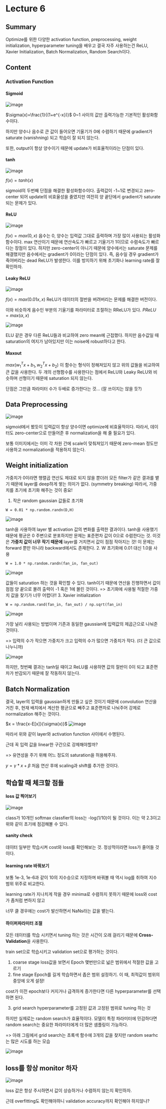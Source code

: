 # Lecture 6

## Summary
Optimize를 위한 다양한 activation function, preprocessing, weight initialization,
hyperparameter tuning을 배우고 결국 자주 사용하는건 ReLU, Xavier Initialization, Batch Normalization,
Random Search이다.

## Content
### Activation Function
#### Sigmoid
![image](https://user-images.githubusercontent.com/70709889/176481024-721c3c60-420d-48f0-833d-a02bb4f9a1dd.png)

$\sigma(x)=\frac{1}{(1+e^{-x})}$
0~1 사이의 값만 출력가능한 기본적인 활성화함수이다. 

하지만 양수나 음수로 큰 값이 들어오면 기울기가 0에 수렴하기 때문에
gradient가 saturate (vanishning) 되고 학습이 잘 되지 않는다.

또한, output이 항상 양수이기 때문에 update가 비효율적이라는 단점이 있다.

#### tanh
![image](https://user-images.githubusercontent.com/70709889/176482886-14a05dd0-8f4c-44a7-9b86-39484399f980.png)

$f(x) = tanh(x)$

sigmoid의 두번째 단점을 해결한 활성화함수이다. 출력값이 -1~1로 변경되고 zero-center 되어
update의 비효율성을 줄였지만 여전히 양 끝단에서 gradient가 saturate되는 문제가 있다.

#### ReLU
![image](https://user-images.githubusercontent.com/70709889/176483308-23a3ce60-6dec-46c6-be36-af58e5fb4c1e.png)

$f(x) = max(0,x)$
음수는 0, 양수는 입력값 그대로 출력하며 가장 많이 사용되는 활성화함수이다. max 연산이기 때문에 연산속도가 빠르고
기울기가 1이므로 수렴속도가 빠르다는 장점이 있다. 하지만 zero-center이 아니기 때문에 양수에서는
saturate 문제를 해결했지만 음수에서는 gradient가 0이라는 단점이 있다. 즉, 음수일 경우 gradient가 죽어버리는
dead ReLU가 발생한다. 이를 방지하기 위해 초기화나 learning rate를 잘 확인하자.

#### Leaky ReLU
![image](https://user-images.githubusercontent.com/70709889/176484513-34297805-d9f5-44d8-9c68-929214e0261e.png)

$f(x)=max(0.01x, x)$
ReLU가 데이터의 절반을 버려버리는 문제를 해결한 버전이다. 

이와 비슷하게 음수인 부분의 기울기를 파라미터로 조절하는 RReLU가 있다. $PReLU=max(\alpha, x)$

![image](https://user-images.githubusercontent.com/70709889/176487053-6565ffda-b425-49a0-bb31-5256626a2a60.png)

ELU 같은 경우 다른 ReLU들과 비교하여 zero mean에 근접했다. 하지만 음수값일 때 saturation의 여지가
남아있지만 이는 noise에 robust하다고 한다.

#### Maxout
$max(w_{1}^{T}x+b_{1},w_{2}^{T}x+b_{2})$
이 함수는 형식이 정해져있지 않고 위의 값들을 비교하여 큰 값을 사용한다. 두 개의 선형함수를 사용한다는
점에서 ReLU와 Leaky ReLU와 비슷하며 선형이기 때문에 saturation 되지 않는다.

단점은 그만큼 파라미터 수가 두배로 증가한다는 것... (잘 쓰이지는 않을 듯?)

## Data Preprocessing
![image](https://user-images.githubusercontent.com/70709889/176489102-39acb619-67e9-4ed2-8242-be1d5e1d257d.png)

sigmoid에서 봤듯이 입력값이 항상 양수이면 optimize에 비효율적이다. 따라서, 데이터도
zero-center으로 만들어준 후 normalization을 해 줄 필요가 있다.

보통 이미지에서는 이미 각 차원 간에 scale이 맞춰져있기 때문에 zero-mean 정도만 사용하고 normalization을 적용하지 않는다.

## Weight initialization
가중치가 0이라면 행렬곱 연산도 제대로 되지 않을 뿐더러 모든 filter가 같은 결과를
뱉기 때문에 layer를 deep하게 쌓는 의미가 없다. (symmetry breaking) 따라서, 가중치를 초기에 초기화 해주는 것이 중요!

1. 작은 random gaussian 값들로 초기화
```
W = 0.01 * np.random.randn(D,H)
```
![image](https://user-images.githubusercontent.com/70709889/176490623-f46a6430-0a0c-4393-846d-9878f063c204.png)

tanh을 사용하여 layer 별 activation 값의 변화를 출력한 결과이다. tanh을 사용했기 때문에 평균은
0 주변으로 분포하지만 문제는 표준편차 값이 0으로 수렴한다는 것. 이것은 **가중치 값이 너무 작기 때문에**
layer를 거치면서 값이 점점 작아지는 것! 이 문제는 forward 뿐만 아니라 backward에서도 존재한다.
2. W 초기화에 0.01 대신 1.0을 사용
```
W = 1.0 * np.random.randn(fan_in, fan_out)
```
![image](https://user-images.githubusercontent.com/70709889/176491100-411ea52a-beff-4ca6-93b0-a6cebc3b40fe.png)

값들이 saturation 하는 것을 확인할 수 있다. tanh이기 때문에 연산을 진행하면서 값이 점점 양 끝으로 몰려
출력이 -1 혹은 1에 몰린 것이다. => 초기화에 사용될 적절한 가중치 값을 찾기가 너무 어렵다!!
3. Xavier initialization
```
W = np.random.rand(fan_in, fan_out) / np.sqrt(fan_in)
```
![image](https://user-images.githubusercontent.com/70709889/176491523-51f16869-20e3-41d4-8244-0b967a870581.png)

가장 널리 사용되는 방법이며 기존과 동일한 gaussian에 입력값의 제곱근으로 나눠준 것이다.

=> 입력의 수가 작으면 가중치가 크고 입력의 수가 많으면 가중치가 작다. (더 큰 값으로 나누니까)

![image](https://user-images.githubusercontent.com/70709889/176491995-7dd5d8b6-5fd8-457b-842a-17a1457efa9d.png)

하지만, 첫번째 결과는 tanh일 때이고 ReLU를 사용하면 값의 절반이 0이 되고 표준편차가 반감되기 때문에
잘 작동하지 않는다.

## Batch Normalization
결국, layer의 입력을 gaussian하게 만들고 싶은 것이기 때문에 convolution 연산을 거친 후, 현재
배치에서 계산한 평균으로 빼주고 표준편차로 나눠주어 강제로 normalization 해주는 것이다.

$x = \frac{x-E[x]}{\sigma(x)}$
![image](https://user-images.githubusercontent.com/70709889/176492674-a75af261-9f09-4d4b-a6ae-30e74b5367af.png)

따라서 위와 같이 layer와 activation function 사이에서 수행된다.

근데 꼭 입력 값을 linear한 구간으로 강제해야할까?

=> 유연성을 주기 위해 어느 정도의 saturation을 허용해주자.

$y = \gamma * x + \beta$
처음 연산 후에 scaling과 shift를 추가한 것이다.

## 학습할 때 체크할 점들
#### loss 값 찍어보기
![image](https://user-images.githubusercontent.com/70709889/176494616-47082072-29cf-441e-b156-4ec4beade1a9.png)

class가 10개인 softmax classfier의 loss는 -log(1/10)이 될 것이다. 이는 약 2.3이고 위와 같이 초기에
점검해볼 수 있다.

#### sanity check 
데이터 일부만 학습시켜 cost와 loss를 확인해보는 것. 정상적이라면 loss가 줄어들 것이다.

#### learning rate 바꿔보기
보통 1e-3, 1e-6과 같이 10의 지수승으로 지정하며 바꿔볼 때 역시 log를 취하여 지수 범위 위주로
비교한다. 

learning rate가 지나치게 작을 경우 minima로 수렴하지 못하기 때문에 loss와 cost가 좀처럼 변하지 않고

너무 클 경우에는 cost가 발산하면서 NaNs라는 값을 뱉는다.

#### 하이퍼파라미터 조절
모든 데이터를 학습 시키면서 tuning 하는 것은 시간이 오래 걸리기 때문에
**Cross-Validation**을 사용한다.

train set으로 학습시키고 validation set으로 평가하는 것이다.
1. coarse stage
loss값을 보면서 Epoch 몇번만으로 넓은 범위에서 적절한 값을 고르기
2. fine stage
Epoch를 길게 학습하면서 좁은 범위 설정하기. 이 때, 최적값이 범위의 중앙에 오게 설정!

cost가 이전 epoch보다 커지거나 급격하게 증가한다면 다른 hyperparameter를 선택하면 된다.

3. grid search
hyperparameter를 고정된 값과 고정된 범위로 tuning 하는 것

하지만 실제로는 random search가 효율적이다. 모델이 특정 파라미터에 민감하다면 random search는 
중요한 파라미터에게 더 많은 샘플링이 가능하다.

=> 아래 그림에서 grid search는 초록색 함수에 3개의 값을 찾지만 random searhc는 많은 시도를 하는 모습

![image](https://user-images.githubusercontent.com/70709889/176497022-b8b480c3-23c7-4771-ab43-ffbe0cb9833d.png)

## loss를 항상 monitor 하자
![image](https://user-images.githubusercontent.com/70709889/176497508-d725adf5-8366-4588-be5f-1dc9c1a82297.png)

loss 값은 항상 주시하면서 값이 상승하거나 수렴하지 않는지 확인하자.

근데 overfitting도  확인해야하니 validation accuracy까지 확인해야 하지않나?

